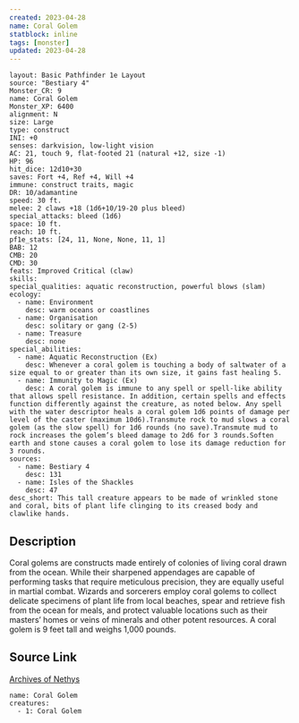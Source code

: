 ```yaml
---
created: 2023-04-28
name: Coral Golem
statblock: inline
tags: [monster]
updated: 2023-04-28
---
```

```statblock
layout: Basic Pathfinder 1e Layout
source: "Bestiary 4"
Monster_CR: 9
name: Coral Golem
Monster_XP: 6400
alignment: N
size: Large
type: construct
INI: +0
senses: darkvision, low-light vision
AC: 21, touch 9, flat-footed 21 (natural +12, size -1)
HP: 96
hit_dice: 12d10+30
saves: Fort +4, Ref +4, Will +4
immune: construct traits, magic
DR: 10/adamantine
speed: 30 ft.
melee: 2 claws +18 (1d6+10/19-20 plus bleed)
special_attacks: bleed (1d6)
space: 10 ft.
reach: 10 ft.
pf1e_stats: [24, 11, None, None, 11, 1]
BAB: 12
CMB: 20
CMD: 30
feats: Improved Critical (claw)
skills: 
special_qualities: aquatic reconstruction, powerful blows (slam)
ecology:
  - name: Environment
    desc: warm oceans or coastlines
  - name: Organisation
    desc: solitary or gang (2-5)
  - name: Treasure
    desc: none
special_abilities:
  - name: Aquatic Reconstruction (Ex)
    desc: Whenever a coral golem is touching a body of saltwater of a size equal to or greater than its own size, it gains fast healing 5.
  - name: Immunity to Magic (Ex)
    desc: A coral golem is immune to any spell or spell-like ability that allows spell resistance. In addition, certain spells and effects function differently against the creature, as noted below. Any spell with the water descriptor heals a coral golem 1d6 points of damage per level of the caster (maximum 10d6).Transmute rock to mud slows a coral golem (as the slow spell) for 1d6 rounds (no save).Transmute mud to rock increases the golem’s bleed damage to 2d6 for 3 rounds.Soften earth and stone causes a coral golem to lose its damage reduction for 3 rounds.
sources:
  - name: Bestiary 4
    desc: 131
  - name: Isles of the Shackles
    desc: 47
desc_short: This tall creature appears to be made of wrinkled stone and coral, bits of plant life clinging to its creased body and clawlike hands.
```
## Description
Coral golems are constructs made entirely of colonies of living coral drawn from the ocean. While their sharpened appendages are capable of performing tasks that require meticulous precision, they are equally useful in martial combat. Wizards and sorcerers employ coral golems to collect delicate specimens of plant life from local beaches, spear and retrieve fish from the ocean for meals, and protect valuable locations such as their masters’ homes or veins of minerals and other potent resources. A coral golem is 9 feet tall and weighs 1,000 pounds.
## Source Link
[Archives of Nethys](https://aonprd.com/MonsterDisplay.aspx?ItemName=Coral%20Golem)
```encounter-table
name: Coral Golem
creatures:
  - 1: Coral Golem
```
